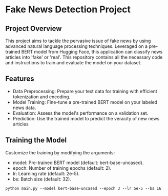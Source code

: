 # Fake News Detection Project
## Project Overview
This project aims to tackle the pervasive issue of fake news by using advanced natural language processing techniques. Leveraged on a pre-trained BERT model from Hugging Face, this application can classify news articles into 'fake' or 'real'. This repository contains all the necessary code and instructions to train and evaluate the model on your dataset.

## Features
- Data Preprocessing: Prepare your text data for training with efficient tokenization and encoding.
- Model Training: Fine-tune a pre-trained BERT model on your labeled news data.
- Evaluation: Assess the model's performance on a validation set.
- Prediction: Use the trained model to predict the veracity of new news articles


## Training the Model

Customize the training by modifying the arguments:

- model: Pre-trained BERT model (default: bert-base-uncased).
- epoch: Number of training epochs (default: 2).
- lr: Learning rate (default: 2e-5).
- bs: Batch size (default: 32).

```python main.py --model bert-base-uncased --epoch 3 --lr 5e-5 --bs 16```
